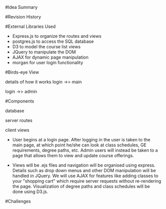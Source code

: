 #Idea Summary


#Revision History


#External Libraries Used
- Express.js to organize the routes and views
- postgres.js to access the SQL database
- D3 to model the course list views
- JQuery to manipulate the DOM
- AJAX for dynamic page manipulation 
- morgan for user login functionality

#Birds-eye View

details of how it works
login ->> main


login ->> admin


#Components

database

server routes

client views
- User begins at a login page. After logging in the user is taken to the main page, at which point he/she can look at class schedules, GE requirements, degree paths, etc. Admin users will instead be taken to a page that allows them to view and update course offerings. 

- Views will be .ejs files and navigation will be organised using express. Details such as drop down menus and other DOM manipulation will be handled in JQuery. We will use AJAX for features like adding classes to your "shopping cart" which require server requests without re-rendering the page. Visualization of degree paths and class schedules will be done using D3.js.

#Challenges